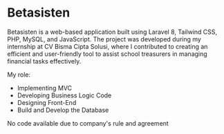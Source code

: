 # Betasisten
Betasisten is a web-based application built using Laravel 8, Tailwind CSS, PHP, MySQL, and JavaScript. The project was developed during my internship at CV Bisma Cipta Solusi, where I contributed to creating an efficient and user-friendly tool to assist school treasurers in managing financial tasks effectively.

My role:                                                                                                                                        
- Implementing MVC                                                                                                   
- Developing Business Logic Code                                                                                                        
- Designing Front-End                                                                                                                              
- Build and Develop the Database

No code available due to company's rule and agreement
